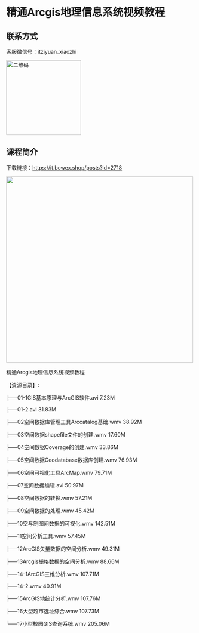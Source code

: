 # 精通Arcgis地理信息系统视频教程

## 联系方式

客服微信号：itziyuan_xiaozhi

<img src="https://ziyuanyun.oss-cn-guangzhou.aliyuncs.com/common/20240614073449/666b82192834a.jpg" width="200" height="200" alt="二维码">

## 课程简介

下载链接：https://it.bcwex.shop/posts?id=2718

<img src="https://ziyuanyun.oss-cn-guangzhou.aliyuncs.com/yun/20240515184238/6644919ecc53b.jpg" width="500" alt="">

  精通Arcgis地理信息系统视频教程



 【资源目录】:

 ├──01-1GIS基本原理与ArcGIS软件.avi 7.23M

 ├──01-2.avi 31.83M

 ├──02空间数据库管理工具Arccatalog基础.wmv 38.92M

 ├──03空间数据shapefile文件的创建.wmv 17.60M

 ├──04空间数据Coverage的创建.wmv 33.86M

 ├──05空间数据Geodatabase数据库创建.wmv 76.93M

 ├──06空间可视化工具ArcMap.wmv 79.71M

 ├──07空间数据编辑.avi 50.97M

 ├──08空间数据的转换.wmv 57.21M

 ├──09空间数据的处理.wmv 45.42M

 ├──10空与制图间数据的可视化.wmv 142.51M

 ├──11空间分析工具.wmv 57.45M

 ├──12ArcGIS矢量数据的空间分析.wmv 49.31M

 ├──13Arcgis栅格数据的空间分析.wmv 88.66M

 ├──14-1ArcGIS三维分析.wmv 107.71M

 ├──14-2.wmv 40.91M

 ├──15ArcGIS地统计分析.wmv 107.76M

 ├──16大型超市选址综合.wmv 107.73M

 └──17小型校园GIS查询系统.wmv 205.06M

  
